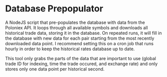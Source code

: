 # Database Prepopulator

A NodeJS script that pre-populates the database with data from the Poloniex API.  It loops through all available symbols and downloads all historical trade data, storing it in the database.  On repeated runs, it will fill in the database with new data for each pair starting from the most recently downloaded data point.  I recommend setting this on a cron job that runs hourly in order to keep the historical rates database up to date.

This tool only grabs the parts of the data that are important to use (global trade ID for indexing, time the trade occured, and exchange rate) and only stores only one data point per historical second.
